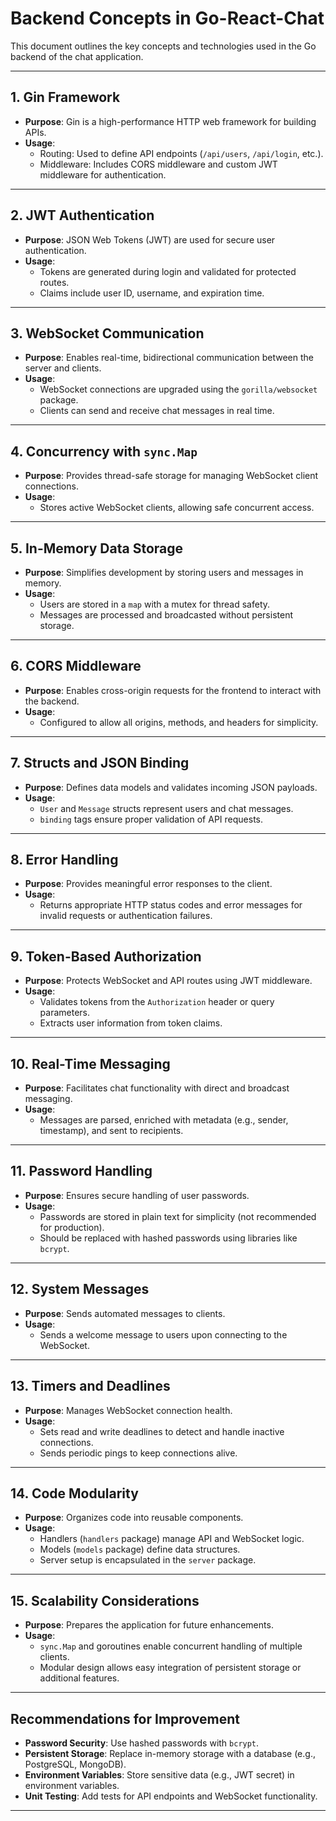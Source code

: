 # Backend Concepts in Go-React-Chat

This document outlines the key concepts and technologies used in the Go backend of the chat application.

---

## 1. **Gin Framework**
- **Purpose**: Gin is a high-performance HTTP web framework for building APIs.
- **Usage**:
  - Routing: Used to define API endpoints (`/api/users`, `/api/login`, etc.).
  - Middleware: Includes CORS middleware and custom JWT middleware for authentication.

---

## 2. **JWT Authentication**
- **Purpose**: JSON Web Tokens (JWT) are used for secure user authentication.
- **Usage**:
  - Tokens are generated during login and validated for protected routes.
  - Claims include user ID, username, and expiration time.

---

## 3. **WebSocket Communication**
- **Purpose**: Enables real-time, bidirectional communication between the server and clients.
- **Usage**:
  - WebSocket connections are upgraded using the `gorilla/websocket` package.
  - Clients can send and receive chat messages in real time.

---

## 4. **Concurrency with `sync.Map`**
- **Purpose**: Provides thread-safe storage for managing WebSocket client connections.
- **Usage**:
  - Stores active WebSocket clients, allowing safe concurrent access.

---

## 5. **In-Memory Data Storage**
- **Purpose**: Simplifies development by storing users and messages in memory.
- **Usage**:
  - Users are stored in a `map` with a mutex for thread safety.
  - Messages are processed and broadcasted without persistent storage.

---

## 6. **CORS Middleware**
- **Purpose**: Enables cross-origin requests for the frontend to interact with the backend.
- **Usage**:
  - Configured to allow all origins, methods, and headers for simplicity.

---

## 7. **Structs and JSON Binding**
- **Purpose**: Defines data models and validates incoming JSON payloads.
- **Usage**:
  - `User` and `Message` structs represent users and chat messages.
  - `binding` tags ensure proper validation of API requests.

---

## 8. **Error Handling**
- **Purpose**: Provides meaningful error responses to the client.
- **Usage**:
  - Returns appropriate HTTP status codes and error messages for invalid requests or authentication failures.

---

## 9. **Token-Based Authorization**
- **Purpose**: Protects WebSocket and API routes using JWT middleware.
- **Usage**:
  - Validates tokens from the `Authorization` header or query parameters.
  - Extracts user information from token claims.

---

## 10. **Real-Time Messaging**
- **Purpose**: Facilitates chat functionality with direct and broadcast messaging.
- **Usage**:
  - Messages are parsed, enriched with metadata (e.g., sender, timestamp), and sent to recipients.

---

## 11. **Password Handling**
- **Purpose**: Ensures secure handling of user passwords.
- **Usage**:
  - Passwords are stored in plain text for simplicity (not recommended for production).
  - Should be replaced with hashed passwords using libraries like `bcrypt`.

---

## 12. **System Messages**
- **Purpose**: Sends automated messages to clients.
- **Usage**:
  - Sends a welcome message to users upon connecting to the WebSocket.

---

## 13. **Timers and Deadlines**
- **Purpose**: Manages WebSocket connection health.
- **Usage**:
  - Sets read and write deadlines to detect and handle inactive connections.
  - Sends periodic pings to keep connections alive.

---

## 14. **Code Modularity**
- **Purpose**: Organizes code into reusable components.
- **Usage**:
  - Handlers (`handlers` package) manage API and WebSocket logic.
  - Models (`models` package) define data structures.
  - Server setup is encapsulated in the `server` package.

---

## 15. **Scalability Considerations**
- **Purpose**: Prepares the application for future enhancements.
- **Usage**:
  - `sync.Map` and goroutines enable concurrent handling of multiple clients.
  - Modular design allows easy integration of persistent storage or additional features.

---

## Recommendations for Improvement
- **Password Security**: Use hashed passwords with `bcrypt`.
- **Persistent Storage**: Replace in-memory storage with a database (e.g., PostgreSQL, MongoDB).
- **Environment Variables**: Store sensitive data (e.g., JWT secret) in environment variables.
- **Unit Testing**: Add tests for API endpoints and WebSocket functionality.

---
